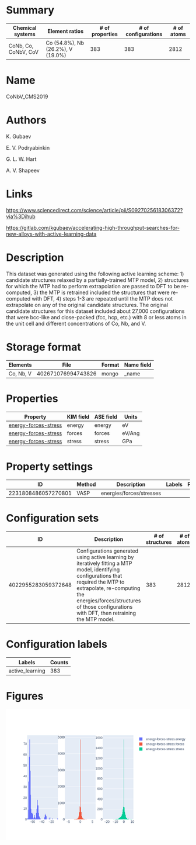 
# Summary
|Chemical systems|Element ratios|# of properties|# of configurations|# of atoms|
|---|---|---|---|---|
|CoNb, Co, CoNbV, CoV|Co (54.8%), Nb (26.2%), V (19.0%)|383|383|2812|

# Name

CoNbV_CMS2019

# Authors

K. Gubaev

E. V. Podryabinkin

G. L. W. Hart

A. V. Shapeev

# Links

https://www.sciencedirect.com/science/article/pii/S0927025618306372?via%3Dihub

https://gitlab.com/kgubaev/accelerating-high-throughput-searches-for-new-alloys-with-active-learning-data

# Description

This dataset was generated using the following active learning scheme: 1) candidate structures relaxed by a partially-trained MTP model, 2) structures for which the MTP had to perform extrapolation are passed to DFT to be re-computed, 3) the MTP is retrained included the structures that were re-computed with DFT, 4) steps 1-3 are repeated until the MTP does not extrapolate on any of the original candidate structures. The original candidate structures for this dataset included about 27,000 configurations that were bcc-like and close-packed (fcc, hcp, etc.) with 8 or less atoms in the unit cell and different concentrations of Co, Nb, and V.

# Storage format

|Elements|File|Format|Name field|
|---|---|---|---|
| Co, Nb, V | 402671076994743826 | mongo | _name |

# Properties

|Property|KIM field|ASE field|Units
|---|---|---|---|
| [energy-forces-stress](/home/jvita/scripts/colabfit-tools/colabfit/examples/CoNbV_CMS2019/energy-forces-stress.edn) | energy | energy | eV
| [energy-forces-stress](/home/jvita/scripts/colabfit-tools/colabfit/examples/CoNbV_CMS2019/energy-forces-stress.edn) | forces | forces | eV/Ang
| [energy-forces-stress](/home/jvita/scripts/colabfit-tools/colabfit/examples/CoNbV_CMS2019/energy-forces-stress.edn) | stress | stress | GPa

# Property settings

|ID|Method|Description|Labels|Files|
|---|---|---|---|---|
| 2231808486057270801 | VASP | energies/forces/stresses |  |  |

# Configuration sets

|ID|Description|# of structures| # of atoms|
|---|---|---|---|
| 4022955283059372648 | Configurations generated using active learning by iteratively fitting a MTP model, identifying configurations that required the MTP to extrapolate, re-computing the energies/forces/structures of those configurations with DFT, then retraining the MTP model. | 383 | 2812 |

# Configuration labels

|Labels|Counts|
|---|---|
| active_learning | 383 |

# Figures
![The results of plot_histograms](histograms.png)
